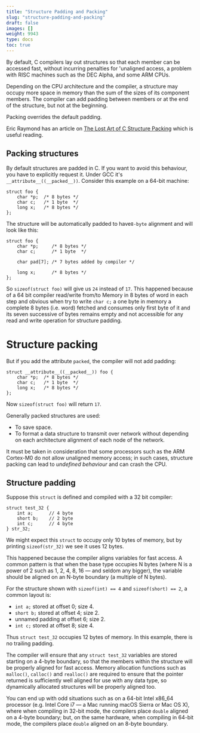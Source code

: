 ```yaml
---
title: "Structure Padding and Packing"
slug: "structure-padding-and-packing"
draft: false
images: []
weight: 9943
type: docs
toc: true
---
```


By default, C compilers lay out structures so that each member can be accessed fast, without incurring penalties for 'unaligned access, a problem with RISC machines such as the DEC Alpha, and some ARM CPUs.

Depending on the CPU architecture and the compiler, a structure may occupy more space in memory than the sum of the sizes of its component members. The compiler can add padding between members or at the end of the structure, but not at the beginning.

Packing overrides the default padding.


Eric Raymond has an article on [The Lost Art of C Structure Packing](http://www.catb.org/esr/structure-packing/) which is useful reading.

## Packing structures
By default structures are padded in C. If you want to avoid this behaviour, you have to explicitly request it. Under GCC it's `__attribute__((__packed__))`. Consider this example on a 64-bit machine:

    struct foo {
        char *p;  /* 8 bytes */
        char c;   /* 1 byte  */
        long x;   /* 8 bytes */
    };

The structure will be automatically padded to have`8-byte` alignment and will look like this:

    struct foo {
        char *p;     /* 8 bytes */
        char c;      /* 1 byte  */

        char pad[7]; /* 7 bytes added by compiler */

        long x;      /* 8 bytes */
    };

So `sizeof(struct foo)` will give us `24` instead of `17`.
This happened because of a 64 bit compiler read/write from/to Memory in 8 bytes of word in each step and obvious when try to write `char c;` a one byte in memory a complete 8 bytes (i.e. word) fetched and consumes only first byte of it and its seven successive of bytes remains empty and not accessible for any read and write operation for structure padding.

# Structure packing
But if you add the attribute `packed`, the compiler will not add padding:

    struct __attribute__((__packed__)) foo {
        char *p;  /* 8 bytes */
        char c;   /* 1 byte  */
        long x;   /* 8 bytes */
    };

Now `sizeof(struct foo)` will return `17`.


Generally packed structures are used:

 - To save space.
 - To format a data structure to transmit over network without depending on each architecture alignment of each node of the network.

It must be taken in consideration that some processors such as the ARM Cortex-M0 do not allow unaligned memory access; in such cases, structure packing can lead to *undefined behaviour* and can crash the CPU.


## Structure padding
Suppose this `struct` is defined and compiled with a 32 bit compiler:

    struct test_32 {
        int a;      // 4 byte
        short b;    // 2 byte
        int c;      // 4 byte    
    } str_32;

We might expect this `struct` to occupy only 10 bytes of memory, but by printing 
`sizeof(str_32)` we see it uses 12 bytes.

This happened because the compiler aligns variables for fast access.  A common pattern is that when the base type occupies N bytes (where N is a power of 2 such as 1, 2, 4, 8, 16 — and seldom any bigger), the variable should be aligned on an N-byte boundary (a multiple of N bytes).

For the structure shown with `sizeof(int) == 4` and `sizeof(short) == 2`, a common layout is:

* `int a;` stored at offset 0; size 4.
* `short b;` stored at offset 4; size 2.
* unnamed padding at offset 6; size 2.
* `int c;` stored at offset 8; size 4. 

Thus `struct test_32` occupies 12 bytes of memory.  In this example, there is no trailing padding.

The compiler will ensure that any `struct test_32` variables are stored starting on a 4-byte boundary, so that the members within the structure will be properly aligned for fast access.  Memory allocation functions such as `malloc()`, `calloc()` and `realloc()` are required to ensure that the pointer returned is sufficiently well aligned for use with any data type, so dynamically allocated structures will be properly aligned too.

You can end up with odd situations such as on a 64-bit Intel x86_64 processor (e.g. Intel Core i7 — a Mac running macOS Sierra or Mac OS X), where when compiling in 32-bit mode, the compilers place `double` aligned on a 4-byte boundary; but, on the same hardware, when compiling in 64-bit mode, the compilers place `double` aligned on an 8-byte boundary.


